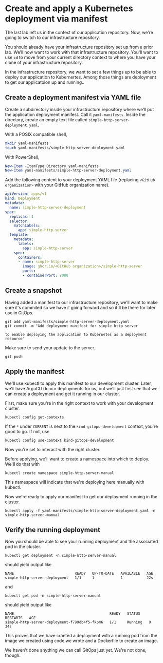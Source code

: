 # Create and apply a Kubernetes deployment via manifest

The last lab left us in the context of our application repository. Now, we're going to switch to our infrastructure repository.

You should already have your infrastructure repository set up from a prior lab. We'll now want to work with that infrastructure repository. You'll want to use `cd` to move from your current directory context to where you have your clone of your infrastructure repository.

In the infrastructure repository, we want to set a few things up to be able to deploy our application to Kubernertes. Among those things are deployment to get our applicatoion up and running..

## Create a deployment manifest via YAML file

Create a subdirectory inside your infrastructure repository where we'll put the application deployment manifest. Call it `yaml-manifests`. Inside the directory, create an empty text file called `simple-http-server-deployment.yaml`.

With a POSIX compatible shell,

``` sh
mkdir yaml-manifests
touch yaml-manifests/simple-http-server-deployment.yaml
```

With PowerShell,

``` powershell
New-Item -ItemType Directory yaml-manifests
New-Item yaml-manifests/simple-http-server-deployment.yaml
```

Add the following content to your deployment YAML file (replacing `<GitHub organization>` with your GitHub organization name).

``` YAML
apiVersion: apps/v1
kind: Deployment
metadata:
  name: simple-http-server-deployment
spec:
  replicas: 1
  selector:
    matchLabels:
      app: simple-http-server
  template:
    metadata:
      labels:
        app: simple-http-server
    spec:
      containers:
      - name: simple-http-server
        image: ghcr.io/<GitHub organization>/simple-http-server
        ports:
        - containerPort: 8080
```

## Create a snapshot

Having added a manifest to our infrastructure repository, we'll want to make sure it's commited so we have it going forward and so it'll be there for later use in GitOps.

```
git add yaml-manifests/simple-http-server-deployment.yaml
git commit -m "Add deployment manifest for simple http server

to enable deploying the application to Kubernetes as a deployment resource"
```

Make sure to send your update to the server.

```
git push
```

## Apply the manifest

We'll use kubectl to apply this manifest to our development cluster. Later, we'll have ArgoCD do our deployments for us, but we'll just first see that we can create a deployment and get it running in our cluster.

First, make sure you're in the right context to work with your development cluster.

```
kubectl config get-contexts
```

If the `*` under `CURRENT` is next to the `kind-gitops-development` context, you're good to go. If not, use

```
kubectl config use-context kind-gitops-development
```

Now you're set to interact with the right cluster.

Before applying, we'll want to create a namespace into which to deploy. We'll do that with

```
kubectl create namespace simple-http-server-manual
```

This namespace will indicate that we're deploying here manually with kubectl.

Now we're ready to apply our manifest to get our deployment running in the cluster.

```
kubectl apply -f yaml-manifests/simple-http-server-deployment.yaml -n simple-http-server-manual
```

## Verify the running deployment

Now you should be able to see your running deployment and the associated pod in the cluster.

```
kubectl get deployment -n simple-http-server-manual
```

should yield output like

```
NAME                            READY   UP-TO-DATE   AVAILABLE   AGE
simple-http-server-deployment   1/1     1            1           22s
```

and

```
kubectl get pod -n simple-http-server-manual
```

should yield output like

```
NAME                                            READY   STATUS    RESTARTS   AGE
simple-http-server-deployment-f799db4f5-fkpm6   1/1     Running   0          34s
```

This proves that we have craeted a deployment with a running pod from the image we created using code we wrote and a Dockerfile to create an image.

We haven't done anything we can call GitOps just yet. We're not done, though.
